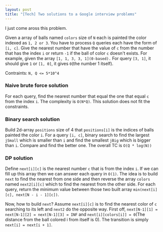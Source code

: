 ```yaml
---
layout: post
title: "[Tech] Two solutions to a Google interview problems"
---
```

I just come aross this problem.

Given a array of balls named `colors` size of `N` each is painted the color indexed as `1, 2 or 3`. You have to process `Q` queries each have the form of `[i, c]`. Give the nearest number that have the value of `c` from the number that has the index `i` or return `-1` if the ball of color `c` doesn't exists. For example, given the array `[1, 1, 3, 3, 1](0-based).` For query `[3, 1]`, it should give `1` or `[1, 0]`, it gives `0`(the number 1 itself).

Contraints: `N, Q <= 5*10^4`

### Naive brute force solution
For each query, find the nearest number that equal the one that equal `c` from the index `i`. The complexity is `O(N*Q)`. This solution does not fit the constraints.
### Binary search solution
Build 2d-array `positions` size of 4 that `positions[i]` is the indices of balls painted the color `i`. For a query `[i, c]`, binary search to find the largest `jSmall` which is smaller than `i` and find the smallest `jBig` which is bigger than `i`. Compare and find the better one. The overall TC is `O(Q * log(N))`
### DP solution
Define `next[i][c]` is the nearest number `c` that is from the index `i`. If we can fill up this array then we can answer each query in `O(1)`. The idea is to build `next` to find the nearest from one side and then reverse the array `colors` named `next2[i][c]` which to find the nearest from the other side. For each query, return the minimum value between those two built array `min(next[i][c], next[N - i - 1][c])`.

Now, how to build `next`? Assume `next[i][c]` is to find the nearest color of `c` searching to its left and `next2` do the opposite way.
First off, `next[N-1][1] = next[N-1][2] = next[N-1][3] = INF` and `next[i][colors[i]] = 0`(The distance from the ball colored i from itself is 0). The transition is simply `next[i] = next[i + 1]`.

